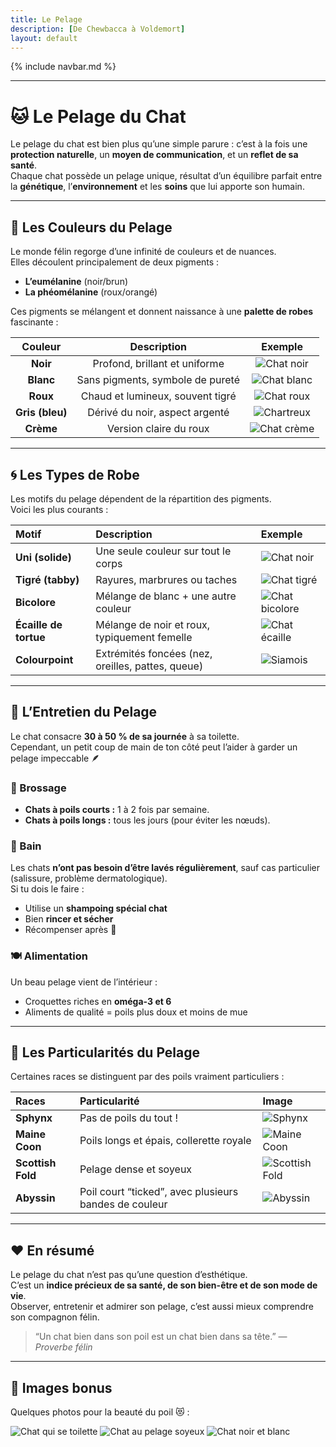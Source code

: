 ```yaml
---
title: Le Pelage
description: [De Chewbacca à Voldemort]
layout: default
---
```


{% include navbar.md %}

---

# 🐱 Le Pelage du Chat

Le pelage du chat est bien plus qu’une simple parure : c’est à la fois une **protection naturelle**, un **moyen de communication**, et un **reflet de sa santé**.  
Chaque chat possède un pelage unique, résultat d’un équilibre parfait entre la **génétique**, l’**environnement** et les **soins** que lui apporte son humain.

---

## 🌈 Les Couleurs du Pelage

Le monde félin regorge d’une infinité de couleurs et de nuances.  
Elles découlent principalement de deux pigments :  
- **L’eumélanine** (noir/brun)  
- **La phéomélanine** (roux/orangé)

Ces pigments se mélangent et donnent naissance à une **palette de robes** fascinante :

<div align="center">

| Couleur | Description | Exemple |
|:--:|:--:|:--:|
| **Noir** | Profond, brillant et uniforme | ![Chat noir](https://anthonyjnd.github.io/Bestiaire/assets/images/blackcat.jpg) |
| **Blanc** | Sans pigments, symbole de pureté | ![Chat blanc](https://anthonyjnd.github.io/Bestiaire/assets/images/whitecat.jpg) |
| **Roux** | Chaud et lumineux, souvent tigré | ![Chat roux](https://anthonyjnd.github.io/Bestiaire/assets/images/gingercat.jpg) |
| **Gris (bleu)** | Dérivé du noir, aspect argenté | ![Chartreux](https://anthonyjnd.github.io/Bestiaire/assets/images/greycat.jpg) |
| **Crème** | Version claire du roux | ![Chat crème](https://anthonyjnd.github.io/Bestiaire/assets/images/creamcat.jpg) |

</div>

---

## 🌀 Les Types de Robe

Les motifs du pelage dépendent de la répartition des pigments.  
Voici les plus courants :

| Motif | Description | Exemple |
|:--|:--|:--|
| **Uni (solide)** | Une seule couleur sur tout le corps | ![Chat noir](https://upload.wikimedia.org/wikipedia/commons/0/0b/Blackcat-Lilith.jpg) |
| **Tigré (tabby)** | Rayures, marbrures ou taches | ![Chat tigré](https://upload.wikimedia.org/wikipedia/commons/3/3a/Cat03.jpg) |
| **Bicolore** | Mélange de blanc + une autre couleur | ![Chat bicolore](https://upload.wikimedia.org/wikipedia/commons/2/2d/Bicolor_cat.jpg) |
| **Écaille de tortue** | Mélange de noir et roux, typiquement femelle | ![Chat écaille](https://upload.wikimedia.org/wikipedia/commons/8/81/Tortoiseshell_cat.jpg) |
| **Colourpoint** | Extrémités foncées (nez, oreilles, pattes, queue) | ![Siamois](https://upload.wikimedia.org/wikipedia/commons/b/bc/Siamese_cat.jpg) |

---

## 🧴 L’Entretien du Pelage

Le chat consacre **30 à 50 % de sa journée** à sa toilette.  
Cependant, un petit coup de main de ton côté peut l’aider à garder un pelage impeccable 🪶

### 🪮 Brossage
- **Chats à poils courts :** 1 à 2 fois par semaine.  
- **Chats à poils longs :** tous les jours (pour éviter les nœuds).  

### 🧼 Bain
Les chats **n’ont pas besoin d’être lavés régulièrement**, sauf cas particulier (salissure, problème dermatologique).  
Si tu dois le faire :
- Utilise un **shampoing spécial chat**
- Bien **rincer et sécher**
- Récompenser après 🐾

### 🍽️ Alimentation
Un beau pelage vient de l’intérieur :
- Croquettes riches en **oméga-3 et 6**
- Aliments de qualité = poils plus doux et moins de mue

---

## 🧬 Les Particularités du Pelage

Certaines races se distinguent par des poils vraiment particuliers :

| Races | Particularité | Image |
|:--|:--|:--|
| **Sphynx** | Pas de poils du tout ! | ![Sphynx](https://upload.wikimedia.org/wikipedia/commons/3/31/Sphynx_cat_on_red_couch.jpg) |
| **Maine Coon** | Poils longs et épais, collerette royale | ![Maine Coon](https://upload.wikimedia.org/wikipedia/commons/5/5e/Maine_Coon_female.jpg) |
| **Scottish Fold** | Pelage dense et soyeux | ![Scottish Fold](https://upload.wikimedia.org/wikipedia/commons/5/57/Scottish_fold_cat.jpg) |
| **Abyssin** | Poil court “ticked”, avec plusieurs bandes de couleur | ![Abyssin](https://upload.wikimedia.org/wikipedia/commons/8/89/Abyssinian_cat.jpg) |

---

## ❤️ En résumé

Le pelage du chat n’est pas qu’une question d’esthétique.  
C’est un **indice précieux de sa santé, de son bien-être et de son mode de vie**.  
Observer, entretenir et admirer son pelage, c’est aussi mieux comprendre son compagnon félin.  

> “Un chat bien dans son poil est un chat bien dans sa tête.” — *Proverbe félin*

---

## 🐾 Images bonus

Quelques photos pour la beauté du poil 😻 :

![Chat qui se toilette](https://upload.wikimedia.org/wikipedia/commons/b/b0/Cat_cleaning_its_paw.jpg)
![Chat au pelage soyeux](https://upload.wikimedia.org/wikipedia/commons/7/7e/Longhaired_cat.jpg)
![Chat noir et blanc](https://upload.wikimedia.org/wikipedia/commons/d/d8/Black_and_white_cat.jpg)

